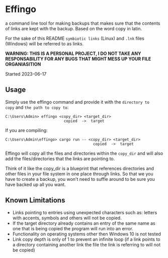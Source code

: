 # Effingo

a command line tool for making backups that makes sure that the contents of links are kept with the backup. Based on the word copy in latin.

For the sake of this README `symbiotic links` (Linux) and `.lnk` files (Windows) will be referred to as links.

**WARNING: THIS IS A PERSONAL PROJECT, I DO NOT TAKE ANY RESPONSABILITY FOR ANY BUGS THAT MIGHT MESS UP YOUR FILE ORGANIASITION**

Started 2023-06-17

## Usage

Simply use the effingo command and provide it with the `directory to copy` and `the path to copy to`:

```text
C:\Users\Admin> effingo <copy_dir> <target_dir>
                          copied  ->  target
```



If you are compiling:
```text
C:\Users\Admin\effingo> cargo run -- <copy_dir> <target_dir>
                                       copied  ->  target
```

Effingo will copy all the files and directories within the `copy_dir` and will also add the files/directories that the links are pointing to.

Think of it like the copy_dir is a blueprint that references directories and
other files in your file system in one place through links.
So that we you have to create a backup, you won't need to suffle around to be
sure you have backed up all you want.

## Known Limitations
* Links pointing to entries using unexpected characters such as: letters with accents, symbols and others will not be copied.
* If the target directory already contains an entry of the same name as one that is being copied the program will run into an error.
* Functionality on operating systems other then Windows 10 is not tested
* Link copy depth is only of 1 to prevent an infinite loop (if a link points to a directory containing another link the file the link is referring to will not be copied)
